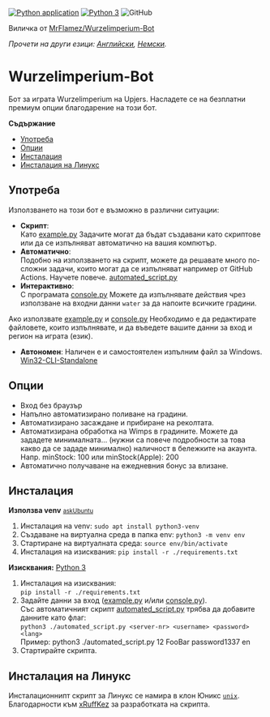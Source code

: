 [![Python application](https://github.com/MasterZydra/WurzelimperiumBot/actions/workflows/python-app.yml/badge.svg)](https://github.com/MasterZydra/WurzelimperiumBot/actions/workflows/python-app.yml)
[![Python 3](https://img.shields.io/badge/python-3-blue.svg)](https://www.python.org/)
![GitHub](https://img.shields.io/github/license/MasterZydra/WurzelimperiumBot)

Виличка от [MrFlamez/Wurzelimperium-Bot](https://github.com/MrFlamez/Wurzelimperium-Bot)

*Прочети на други езици: [Английски](README.md), [Немски](README.de.md).*

# Wurzelimperium-Bot
Бот за играта Wurzelimperium на Upjers. Насладете се на безплатни премиум опции благодарение на този бот.

**Съдържание**
- [Употреба](#употреба)
- [Опции](#опции)
- [Инсталация](#инсталация)
- [Инсталация на Линукс](#инсталацияналинукс)

## Употреба
Използването на този бот е възможно в различни ситуации:
- **Скрипт**:  
Като [example.py](./example.py) Задачите могат да бъдат създавани като скриптове или да се изпълняват автоматично на вашия компютър.
- **Автоматично**:  
Подобно на използването на скрипт, можете да решавате много по-сложни задачи, които могат да се изпълняват например от GitHub Actions. Научете повече. [automated_script.py](./automated_script.py)
- **Интерактивно**:  
С програмата [console.py](./console.py) Можете да изпълнявате действия чрез използване на входни данни `water` за да напоите всичките градини.

Ако използвате [example.py](./example.py) и [console.py](./console.py) Необходимо е да редактирате файловете, които изпълнявате, и да въведете вашите данни за вход и регион на играта (език).

- **Автономен**:
Наличен е и самостоятелен изпълним файл за Windows. [Win32-CLI-Standalone](https://github.com/MasterZydra/WurzelimperiumBot/releases/)

## Опции
- Вход без браузър
- Напълно автоматизирано поливане на градини.
- Автоматизирано засаждане и прибиране на реколтата.
- Автоматизирана обработка на Wimps в градините. Можете да зададете минималната... (нужни са повече подробности за това какво да се зададе минимално) наличност в бележките на акаунта. Напр. minStock: 100 или minStock(Apple): 200
- Автоматично получаване на ежедневния бонус за влизане.

## Инсталация
**Използва venv**  <small>[askUbuntu](https://askubuntu.com/questions/1465218/pip-error-on-ubuntu-externally-managed-environment-%C3%97-this-environment-is-extern)</small>  
1. Инсталация на venv: `sudo apt install python3-venv`  
2. Създаване на виртуална среда в папка env: `python3 -m venv env`
3. Стартиране на виртуалната среда: `source env/bin/activate`  
4. Инсталация на изисквания: `pip install -r ./requirements.txt`

**Изисквания:** [Python 3](https://www.python.org/download/releases/3.0/)
1. Инсталация на изисквания:  
`pip install -r ./requirements.txt`
2. Задайте данни за вход ([example.py](./example.py) и/или [console.py](./console.py)).  
   Със автоматичният скрипт [automated_script.py](./automated_script.py) трябва да добавите данните като флаг: </br>
   `python3 ./automated_script.py <server-nr> <username> <password> <lang>` </br>
   Пример: python3 ./automated_script.py 12 FooBar password1337 en
3. Стартирайте скрипта.

## Инсталация на Линукс
Инсталационнипт скрипт за Линукс се намира в клон Юникс [`unix`](https://github.com/MasterZydra/WurzelimperiumBot/tree/unix).  
Благодарности към [xRuffKez](https://github.com/xRuffKez) за разработката на скрипта.

